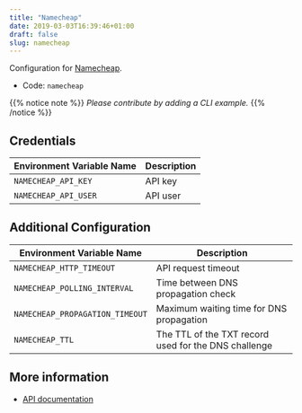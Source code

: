 ```yaml
---
title: "Namecheap"
date: 2019-03-03T16:39:46+01:00
draft: false
slug: namecheap
---
```


<!-- THIS DOCUMENTATION IS AUTO-GENERATED. PLEASE DO NOT EDIT. -->
<!-- providers/dns/namecheap/namecheap.toml -->
<!-- THIS DOCUMENTATION IS AUTO-GENERATED. PLEASE DO NOT EDIT. -->
<!-- providers/dns/namecheap/namecheap.toml -->
<!-- THIS DOCUMENTATION IS AUTO-GENERATED. PLEASE DO NOT EDIT. -->


Configuration for [Namecheap](https://www.namecheap.com).


<!--more-->

- Code: `namecheap`

{{% notice note %}}
_Please contribute by adding a CLI example._
{{% /notice %}}




## Credentials

| Environment Variable Name | Description |
|-----------------------|-------------|
| `NAMECHEAP_API_KEY` | API key |
| `NAMECHEAP_API_USER` | API user |


## Additional Configuration

| Environment Variable Name | Description |
|--------------------------------|-------------|
| `NAMECHEAP_HTTP_TIMEOUT` | API request timeout |
| `NAMECHEAP_POLLING_INTERVAL` | Time between DNS propagation check |
| `NAMECHEAP_PROPAGATION_TIMEOUT` | Maximum waiting time for DNS propagation |
| `NAMECHEAP_TTL` | The TTL of the TXT record used for the DNS challenge |




## More information

- [API documentation](https://www.namecheap.com/support/api/methods.aspx)

<!-- THIS DOCUMENTATION IS AUTO-GENERATED. PLEASE DO NOT EDIT. -->
<!-- providers/dns/namecheap/namecheap.toml -->
<!-- THIS DOCUMENTATION IS AUTO-GENERATED. PLEASE DO NOT EDIT. -->
<!-- providers/dns/namecheap/namecheap.toml -->
<!-- THIS DOCUMENTATION IS AUTO-GENERATED. PLEASE DO NOT EDIT. -->
